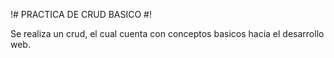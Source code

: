 !# PRACTICA DE CRUD BASICO #!



Se realiza un crud, el cual cuenta con conceptos basicos hacia el desarrollo web.
